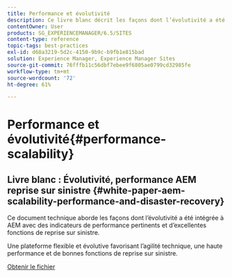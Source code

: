 ```yaml
---
title: Performance et évolutivité
description: Ce livre blanc décrit les façons dont l’évolutivité a été intégrée à AEM, ainsi que les indicateurs de performances et les fonctionnalités de reprise sur sinistre.
contentOwner: User
products: SG_EXPERIENCEMANAGER/6.5/SITES
content-type: reference
topic-tags: best-practices
exl-id: d68a3219-5d2c-4150-9b9c-b9fb1e815bad
solution: Experience Manager, Experience Manager Sites
source-git-commit: 76fffb11c56dbf7ebee9f6805ae0799cd32985fe
workflow-type: tm+mt
source-wordcount: '72'
ht-degree: 61%

---
```


# Performance et évolutivité{#performance-scalability}

## Livre blanc : Évolutivité, performance AEM reprise sur sinistre {#white-paper-aem-scalability-performance-and-disaster-recovery}

Ce document technique aborde les façons dont l’évolutivité a été intégrée à AEM avec des indicateurs de performance pertinents et d’excellentes fonctions de reprise sur sinistre.

Une plateforme flexible et évolutive favorisant l’agilité technique, une haute performance et de bonnes fonctions de reprise sur sinistre.

[Obtenir le fichier](assets/aem_scalability_whitepaperfinal-06122015je.pdf)
